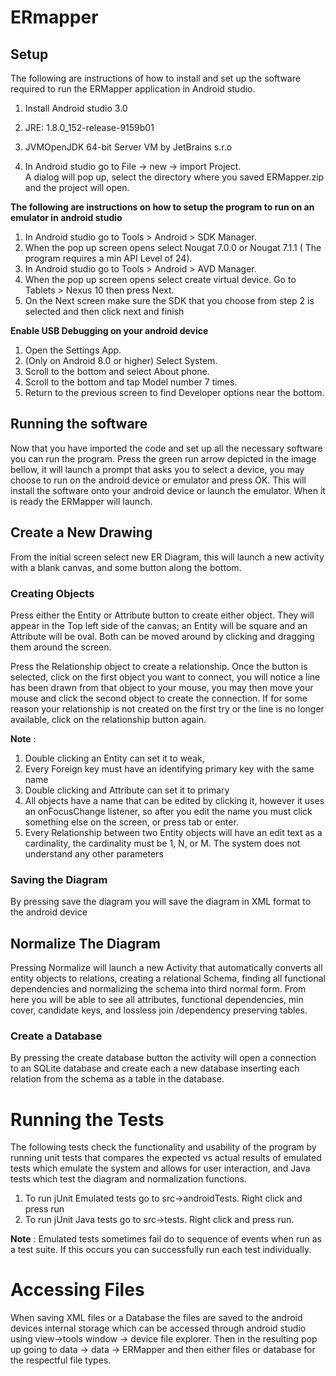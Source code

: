 # ERmapper

## Setup
The following are instructions of how to install and set up the software required to run the ERMapper application in Android studio.  
1. Install Android studio 3.0
  1. JRE: 1.8.0_152-release-9159b01
  2. JVMOpenJDK 64-bit Server VM  by JetBrains s.r.o
  
2. In Android studio go to File -> new -> import Project.  
   A dialog will pop up, select the directory where you saved ERMapper.zip and the project will open. 

**The following are instructions on how to setup the program to run on an emulator in android studio**
  1. In Android studio go to Tools > Android > SDK Manager.
  2.	When the pop up screen opens select Nougat 7.0.0 or Nougat 7.1.1 ( The program requires a min API Level of 24).
  3.	In Android studio go to Tools > Android > AVD Manager.
  4.	When the pop up screen opens select create virtual device.    Go to Tablets > Nexus 10 then press Next.  
  5.	On the Next screen make sure the SDK that you choose from step 2 is selected and then click next and finish
  
**Enable USB Debugging on your android device**
  1. Open the Settings App.
  2. (Only on Android 8.0 or higher) Select System.
  3. Scroll to the bottom and select About phone.
  4. Scroll to the bottom and tap Model number 7 times.
  5. Return to the previous screen to find Developer options near the bottom. 
    
## Running the software
  Now that you have imported the code and set up all the necessary software you can run the program.
  Press the green run arrow depicted in the image bellow, it will launch a prompt that asks you to select a device, you may choose to     run on the android device or emulator and press OK.   This will install the software onto your android device or launch the emulator.   When it is ready the ERMapper will launch. 


## Create a New Drawing
From the initial screen select new ER Diagram, this will launch a new activity with a blank canvas, and some button along the bottom.

### Creating Objects
 Press either the Entity or Attribute button to create either object. They will appear in the Top left side of the canvas; an Entity will be square and an Attribute will be oval. Both can be moved around by clicking and dragging them around the screen.

 Press the Relationship object to create a relationship. Once the button is selected, click on the first object you want to connect, you will notice a line has been drawn from that object to your mouse, you may then move your mouse and click the second object to create the connection.    If for some reason your relationship is not created on the first try or the line is no longer available, click on the relationship button again. 

**Note** :

  1. Double clicking an Entity can set it to weak, 
  2. Every Foreign key must have an identifying primary key with the same name
  3. Double clicking and Attribute can set it to primary
  4. All objects have a name that can be edited by clicking it, however it uses an 
  onFocusChange listener, so after you edit the name you must click something else on the screen, or press tab or enter.
  5. Every Relationship between two Entity objects will have an edit text as a cardinality, the cardinality must be 1, N, or M.  The system does not understand any other parameters

  
### Saving the Diagram 
   By pressing save the diagram you will save the diagram in XML format to the android device 
    
## Normalize The Diagram 
Pressing Normalize will launch a new Activity that automatically converts all entity objects to relations, creating a relational Schema, finding all functional dependencies and normalizing the schema into third normal form. From here you will be able to see all attributes, functional dependencies, min cover, candidate keys, and lossless join /dependency preserving tables. 
  
### Create a Database
By pressing the create database button the activity will open a connection to an SQLite database and create each a new database inserting each relation from the schema as a table in the database.

# Running the Tests
The following tests check the functionality and usability of the program by running unit tests that compares the expected vs actual results of emulated tests which emulate the system and allows for user interaction, and Java tests which test the diagram and normalization functions.
  1. To run jUnit Emulated tests go to src->androidTests. Right click and press run
  2. To run jUnit Java tests go to src->tests. Right click and press run.
  
 **Note** : Emulated tests sometimes fail do to sequence of events when run as a test suite.  If this occurs you can successfully run each test individually. 
  
# Accessing Files
When saving XML files or a Database the files are saved to the android devices internal storage which can be accessed through android studio using view->tools window -> device file explorer.  Then in the resulting pop up going to data -> data -> ERMapper and then either files or database for the respectful file types. 
  
  
